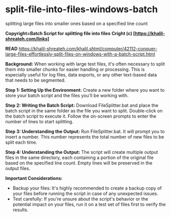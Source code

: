 # split-file-into-files-windows-batch
splitting large files into smaller ones based on a specified line count

**Copyright=Batch Script for splitting file into files**
**Cright (c) [https://khalil-shreateh.com/links]**

**READ** 
https://khalil-shreateh.com/khalil.shtml/computer/42112-conquer-large-files-effortlessly-split-files-on-windows-with-a-batch-script.html

**Background:**
When working with large text files, it's often necessary to split them into smaller chunks for easier handling or processing. This is especially useful for log files, data exports, or any other text-based data that needs to be segmented.

**Step 1: Setting Up the Environment:**
Create a new folder where you want to store your batch script and the files you'll be working with.

**Step 2: Writing the Batch Script:**
Download FileSplitter.bat and place the batch script in the same folder as the file you want to split. Double-click on the batch script to execute it. Follow the on-screen prompts to enter the number of lines to start splitting.

**Step 3: Understanding the Output:**
Run FileSplitter.bat. It will prompt you to insert a number. This number represents the total number of new files to be split each time.

**Step 4: Understanding the Output:**
The script will create multiple output files in the same directory, each containing a portion of the original file based on the specified line count. Empty lines will be preserved in the output files.


**Important Considerations:**
- Backup your files: It's highly recommended to create a backup copy of your files before running the script in case of any unexpected issues.
- Test carefully: If you're unsure about the script's behavior or the potential impact on your files, run it on a test set of files first to verify the results.
